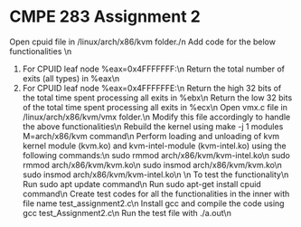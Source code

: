 CMPE 283 Assignment 2
=========

Open cpuid file in /linux/arch/x86/kvm folder./n
Add code for the below functionalities \n
  1. For CPUID leaf node %eax=0x4FFFFFFF:\n
    Return the total number of exits (all types) in %eax\n
  2. For CPUID leaf node %eax=0x4FFFFFFE:\n
      Return the high 32 bits of the total time spent processing all exits in %ebx\n
      Return the low 32 bits of the total time spent processing all exits in %ecx\n
Open vmx.c file in /linux/arch/x86/kvm/vmx folder.\n
Modify this file accordingly to handle the above functionalities\n
Rebuild the kernel using make -j 1 modules M=arch/x86/kvm command\n
Perform loading and unloading of kvm kernel module (kvm.ko) and kvm-intel-module (kvm-intel.ko) using the following commands:\n
  sudo rmmod arch/x86/kvm/kvm-intel.ko\n
  sudo rmmod arch/x86/kvm/kvm.ko\n
  sudo insmod arch/x86/kvm/kvm.ko\n
  sudo insmod arch/x86/kvm/kvm-intel.ko\n
  \n
  To test the functionality\n
  Run sudo apt update command\n
  Run sudo apt-get install cpuid command\n
  Create test codes for all the functionalities in the inner with file name test_assignment2.c\n
  Install gcc and compile the code using gcc test_Assignment2.c\n
  Run the test file with ./a.out\n


 
